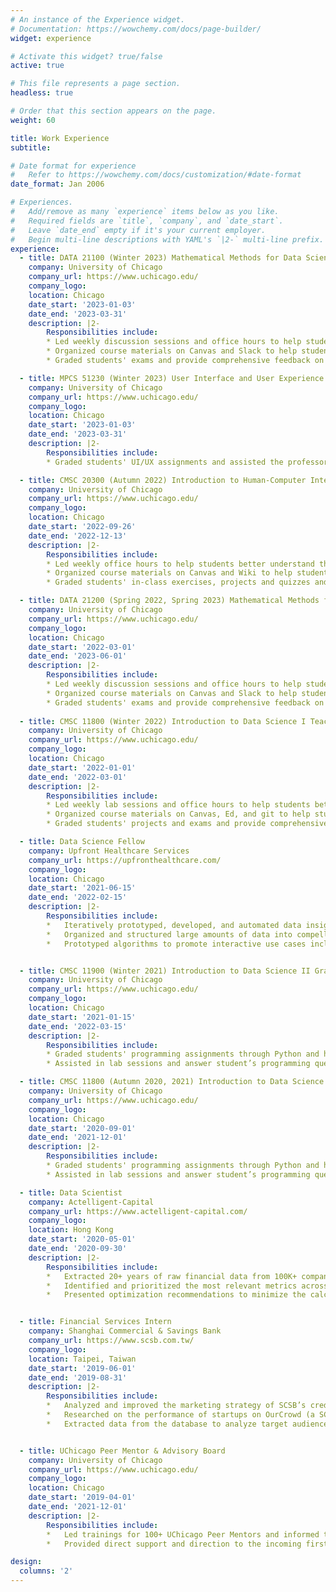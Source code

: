 ```yaml
---
# An instance of the Experience widget.
# Documentation: https://wowchemy.com/docs/page-builder/
widget: experience

# Activate this widget? true/false
active: true

# This file represents a page section.
headless: true

# Order that this section appears on the page.
weight: 60

title: Work Experience
subtitle:

# Date format for experience
#   Refer to https://wowchemy.com/docs/customization/#date-format
date_format: Jan 2006

# Experiences.
#   Add/remove as many `experience` items below as you like.
#   Required fields are `title`, `company`, and `date_start`.
#   Leave `date_end` empty if it's your current employer.
#   Begin multi-line descriptions with YAML's `|2-` multi-line prefix.
experience:
  - title: DATA 21100 (Winter 2023) Mathematical Methods for Data Science I Teaching Assistant
    company: University of Chicago
    company_url: https://www.uchicago.edu/
    company_logo: 
    location: Chicago
    date_start: '2023-01-03'
    date_end: '2023-03-31'
    description: |2-
        Responsibilities include:
        * Led weekly discussion sessions and office hours to help students better understand the course materials about mathematics in data science
        * Organized course materials on Canvas and Slack to help students know where to find the right resources
        * Graded students' exams and provide comprehensive feedback on their work   

  - title: MPCS 51230 (Winter 2023) User Interface and User Experience Design Teaching Assistant
    company: University of Chicago
    company_url: https://www.uchicago.edu/
    company_logo: 
    location: Chicago
    date_start: '2023-01-03'
    date_end: '2023-03-31'
    description: |2-
        Responsibilities include:
        * Graded students' UI/UX assignments and assisted the professor with the instruction of the course

  - title: CMSC 20300 (Autumn 2022) Introduction to Human-Computer Interaction Teaching Assistant
    company: University of Chicago
    company_url: https://www.uchicago.edu/
    company_logo: 
    location: Chicago
    date_start: '2022-09-26'
    date_end: '2022-12-13'
    description: |2-
        Responsibilities include:
        * Led weekly office hours to help students better understand the course materials about data science
        * Organized course materials on Canvas and Wiki to help students know where to find the right resources
        * Graded students' in-class exercises, projects and quizzes and provide comprehensive feedback on their work

  - title: DATA 21200 (Spring 2022, Spring 2023) Mathematical Methods for Data Science II Teaching Assistant
    company: University of Chicago
    company_url: https://www.uchicago.edu/
    company_logo: 
    location: Chicago
    date_start: '2022-03-01'
    date_end: '2023-06-01'
    description: |2-
        Responsibilities include:
        * Led weekly discussion sessions and office hours to help students better understand the course materials about mathematics in data science
        * Organized course materials on Canvas and Slack to help students know where to find the right resources
        * Graded students' exams and provide comprehensive feedback on their work   
        
  - title: CMSC 11800 (Winter 2022) Introduction to Data Science I Teaching Assistant
    company: University of Chicago
    company_url: https://www.uchicago.edu/
    company_logo: 
    location: Chicago
    date_start: '2022-01-01'
    date_end: '2022-03-01'
    description: |2-
        Responsibilities include:
        * Led weekly lab sessions and office hours to help students better understand the course materials about data science
        * Organized course materials on Canvas, Ed, and git to help students know where to find the right resources
        * Graded students' projects and exams and provide comprehensive feedback on their work

  - title: Data Science Fellow
    company: Upfront Healthcare Services
    company_url: https://upfronthealthcare.com/
    company_logo: 
    location: Chicago
    date_start: '2021-06-15'
    date_end: '2022-02-15'
    description: |2-
        Responsibilities include:
        *	Iteratively prototyped, developed, and automated data insights pipelines for anomaly detection through Microsoft Azure Synapse Analytics and Apache Spark Databricks
        *	Organized and structured large amounts of data into compelling reports and dashboards using SQL and Tableau
        *	Prototyped algorithms to promote interactive use cases including intelligent outreach and dynamic personalization


  - title: CMSC 11900 (Winter 2021) Introduction to Data Science II Grader
    company: University of Chicago
    company_url: https://www.uchicago.edu/
    company_logo: 
    location: Chicago
    date_start: '2021-01-15'
    date_end: '2022-03-15'
    description: |2-
        Responsibilities include:
        * Graded students' programming assignments through Python and help with subversion, git, canvas, and gradescope to assist the professors with the instruction of the course
        * Assisted in lab sessions and answer student’s programming questions to help students better understand the course materials about data science

  - title: CMSC 11800 (Autumn 2020, 2021) Introduction to Data Science I Grader
    company: University of Chicago
    company_url: https://www.uchicago.edu/
    company_logo: 
    location: Chicago
    date_start: '2020-09-01'
    date_end: '2021-12-01'
    description: |2-
        Responsibilities include:
        * Graded students' programming assignments through Python and help with subversion, git, canvas, and gradescope to assist the professors with the instruction of the course
        * Assisted in lab sessions and answer student’s programming questions to help students better understand the course materials about data science and Machine Learning

  - title: Data Scientist
    company: Actelligent-Capital
    company_url: https://www.actelligent-capital.com/
    company_logo: 
    location: Hong Kong
    date_start: '2020-05-01'
    date_end: '2020-09-30'
    description: |2-
        Responsibilities include:
        *	Extracted 20+ years of raw financial data from 100K+ companies to calculate the financial metrics in each factor of the Fama and French model using SQL and Python
        *	Identified and prioritized the most relevant metrics across 1000+ industries and sectors using XGBoost and Machine Learning models to ultimately predict stock price performance and risks
        *	Presented optimization recommendations to minimize the calculation time for financial metrics via Cython 


  - title: Financial Services Intern
    company: Shanghai Commercial & Savings Bank
    company_url: https://www.scsb.com.tw/
    company_logo: 
    location: Taipei, Taiwan
    date_start: '2019-06-01'
    date_end: '2019-08-31'
    description: |2-
        Responsibilities include:
        *	Analyzed and improved the marketing strategy of SCSB’s credit card to increase its reach, engagement, and sales through Google Analytics and AdWords
        *	Researched on the performance of startups on OurCrowd (a SCSB-sponsored startup investing platform) to assist the investment team with adjusting the investment plans
        *	Extracted data from the database to analyze target audience’s engagement with the online bank by Python 


  - title: UChicago Peer Mentor & Advisory Board
    company: University of Chicago
    company_url: https://www.uchicago.edu/
    company_logo: 
    location: Chicago
    date_start: '2019-04-01'
    date_end: '2021-12-01'
    description: |2-
        Responsibilities include:
        *	Led trainings for 100+ UChicago Peer Mentors and informed them of their responsibilities
        *	Provided direct support and direction to the incoming first-years and transfer students by responding to their questions, as they complete various tasks related to their transition to the College and the University of Chicago

design:
  columns: '2'
---
```

